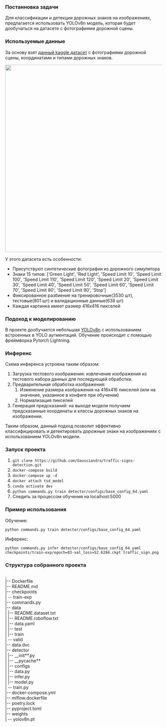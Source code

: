 ### Постанновка задачи

Для классификации и детекции дорожных знаков на изображениях, предлагается
использовать YOLOv8n модель, которая будет дообучаться на датасете с
фотографиями дорожной сцены.

### Используемые данные

За основу взят
[данный kaggle датасет](https://www.kaggle.com/datasets/pkdarabi/cardetection/data)
с фотографиями дорожной сцены, координатами и типами дорожных знаков.

<img src="https://github.com/Gaussiandra/traffic-signs-detection/assets/34653515/747129e7-879e-4407-a626-d8803cb67a75" width="600" />

У этого датасета есть особенности:

- Присутствуют синтетические фотографии из дорожного симулятора
- Знаки 15 типов: ['Green Light', 'Red Light', 'Speed Limit 10', 'Speed Limit
  100', 'Speed Limit 110', 'Speed Limit 120', 'Speed Limit 20', 'Speed Limit
  30', 'Speed Limit 40', 'Speed Limit 50', 'Speed Limit 60', 'Speed Limit 70',
  'Speed Limit 80', 'Speed Limit 90', 'Stop']
- Фиксированное разбиение на тренировочные(3530 шт), тестовые(801 шт) и
  валидационные данные(638 шт)
- Каждая картинка имеет размер 416x416 пикселей

### Подоход к моделированию

В проекте дообучается небольшая
[YOLOv8n](https://github.com/ultralytics/ultralytics) с использованием
встроенных в YOLO аугментаций. Обучение происходит с помощью фреймворка Pytorch
Lightning.

### Инференс

Схема инференса устроена таким образом:

1. Загрузка тестового изображения: извлечение изображения из тестового набора
   данных для последующей обработки.
2. Предварительная обработка изображения:
   1. Изменение размера изображения на 416x416 пикселей (или на значение,
      указанное в конфиге при обучении)
   2. Нормализация пикселей
3. Генерация предсказаний: на выходе модели получаем предсказанные координаты и
   классы дорожных знаков на изображении.

Таким образом, данный подход позволит эффективно классифицировать и
детектировать дорожные знаки на изображениях с использованием YOLOv8n модели.

### Запуск проекта

1. `git clone https://github.com/Gaussiandra/traffic-signs-detection.git`
2. `docker-compose build`
3. `docker-compose up -d`
4. `docker attach tsd_model`
5. `conda activate dev`
6. `python commands.py train detector/configs/base_config_64.yaml`
7. Следить за процессом обучения на localhost:5000

### Пример использования

Обучение:

`python commands.py train detector/configs/base_config_64.yaml`

Инференс:

`python commands.py infer detector/configs/base_config_64.yaml checkpoints/train-exp/epoch=03-val_loss=52.6284.ckpt traffic_sign.png`

### Структура собранного проекта

.\
|-- Dockerfile\
|-- README.md\
|-- checkpoints\
| -- train-exp\
|-- commands.py\
|-- data\
| |-- README.dataset.txt\
| |-- README.roboflow.txt\
| |-- data.yaml\
| |-- test\
| |-- train\
| -- valid\
|-- data.dvc\
|-- detector\
| |-- \_\_init**.py\
| |-- \_\_pycache**\
| |-- configs\
| |-- data.py\
| |-- infer.py\
| |-- model.py\
| -- train.py\
|-- docker-compose.yml\
|-- mlflow.dockerfile\
|-- poetry.lock\
|-- pyproject.toml\
|-- weights\
| -- yolov8n.pt
